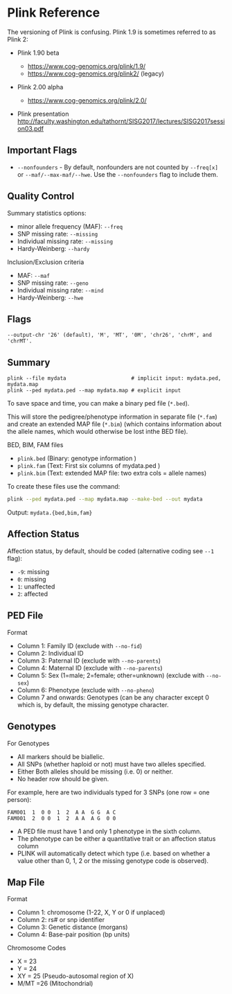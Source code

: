 # Plink Reference

The versioning of Plink is confusing. Plink 1.9 is sometimes referred to as Plink 2:

- Plink 1.90 beta
  - <https://www.cog-genomics.org/plink/1.9/>
  - <https://www.cog-genomics.org/plink2/> (legacy)
- Plink 2.00 alpha
  - <https://www.cog-genomics.org/plink/2.0/>

- Plink presentation <http://faculty.washington.edu/tathornt/SISG2017/lectures/SISG2017session03.pdf>

## Important Flags

- `--nonfounders` - By default, nonfounders are not counted by `--freq[x]` or `--maf/--max-maf/--hwe`. Use the `--nonfounders` flag to include them.

## Quality Control

Summary statistics options:
- minor allele frequency (MAF): `--freq`
- SNP missing rate: `--missing`
- Individual missing rate: `--missing`
- Hardy-Weinberg: `--hardy`

Inclusion/Exclusion criteria
- MAF: `--maf`
- SNP missing rate: `--geno`
- Individual missing rate: `--mind`
- Hardy-Weinberg: `--hwe`

## Flags

```
--output-chr '26' (default), 'M', 'MT', '0M', 'chr26', 'chrM', and 'chrMT'.
```


## Summary

```
plink --file mydata                     # implicit input: mydata.ped, mydata.map
plink --ped mydata.ped --map mydata.map # explicit input
```

To save space and time, you can make a binary ped file (`*.bed`).

This will store the pedigree/phenotype information in separate file (`*.fam`) and create an extended MAP file (`*.bim`)
(which contains information about the allele names, which would otherwise be lost inthe BED file).

BED, BIM, FAM files
- `plink.bed`      (Binary: genotype information )
- `plink.fam`      (Text: First six columns of mydata.ped )
- `plink.bim`      (Text: extended MAP file: two extra cols = allele names)

To create these files use the command:
```bash
plink --ped mydata.ped --map mydata.map --make-bed --out mydata
```
Output: `mydata.{bed,bim,fam}`

## Affection Status

Affection status, by default, should be coded (alternative coding see `--1` flag):
- `-9`: missing
- `0`:  missing
- `1`:  unaffected
- `2`:  affected

## PED File

Format
- Column 1: Family ID (exclude with `--no-fid`)
- Column 2: Individual ID
- Column 3: Paternal ID (exclude with `--no-parents`)
- Column 4: Maternal ID (exclude with `--no-parents`)
- Column 5: Sex (1=male; 2=female; other=unknown) (exclude with `--no-sex`)
- Column 6: Phenotype (exclude with `--no-pheno`)
- Column 7 and onwards: Genotypes (can be any character except 0 which is, by default, the missing genotype character.

## Genotypes

For Genotypes
  - All markers should be biallelic.
  - All SNPs (whether haploid or not) must have two alleles specified.
  - Either Both alleles should be missing (i.e. 0) or neither.
  - No header row should be given.

For example, here are two individuals typed for 3 SNPs (one row = one person):

```
FAM001  1  0 0  1  2  A A  G G  A C
FAM001  2  0 0  1  2  A A  A G  0 0
```

- A PED file must have 1 and only 1 phenotype in the sixth column.
- The phenotype can be either a quantitative trait or an affection status column
- PLINK will automatically detect which type (i.e. based on whether a value other than 0, 1, 2 or the missing genotype code is observed).


## Map File

Format
- Column 1: chromosome (1-22, X, Y or 0 if unplaced)
- Column 2: rs# or snp identifier
- Column 3: Genetic distance (morgans)
- Column 4: Base-pair position (bp units)

Chromosome Codes
- X = 23
- Y = 24
- XY = 25 (Pseudo-autosomal region of X)
- M/MT =26 (Mitochondrial)

